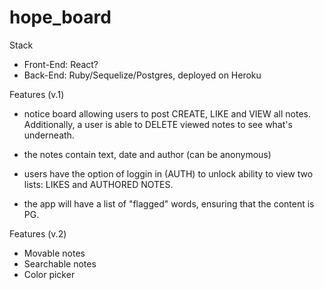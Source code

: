 # hope_board

Stack

- Front-End: React? 
- Back-End: Ruby/Sequelize/Postgres, deployed on Heroku

Features (v.1)

- notice board allowing users to post CREATE, LIKE and VIEW all notes. Additionally, a user is able to DELETE viewed notes to see what's underneath. 

- the notes contain text, date and author (can be anonymous)

- users have the option of loggin in (AUTH) to unlock ability to view two lists: LIKES and AUTHORED NOTES.  

- the app will have a list of "flagged" words, ensuring that the content is PG.

Features (v.2)

- Movable notes
- Searchable notes
- Color picker

